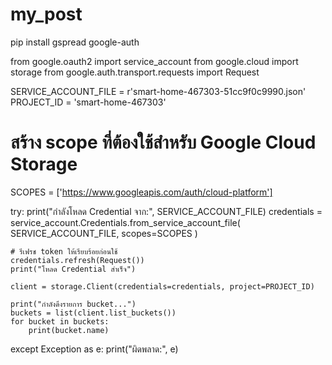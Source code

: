 # my_post

pip install gspread google-auth


from google.oauth2 import service_account
from google.cloud import storage
from google.auth.transport.requests import Request

SERVICE_ACCOUNT_FILE = r'smart-home-467303-51cc9f0c9990.json'
PROJECT_ID = 'smart-home-467303'

# สร้าง scope ที่ต้องใช้สำหรับ Google Cloud Storage
SCOPES = ['https://www.googleapis.com/auth/cloud-platform']

try:
    print("กำลังโหลด Credential จาก:", SERVICE_ACCOUNT_FILE)
    credentials = service_account.Credentials.from_service_account_file(
        SERVICE_ACCOUNT_FILE,
        scopes=SCOPES
    )

    # รีเฟรช token ให้เรียบร้อยก่อนใช้
    credentials.refresh(Request())
    print("โหลด Credential สำเร็จ")

    client = storage.Client(credentials=credentials, project=PROJECT_ID)

    print("กำลังดึงรายการ bucket...")
    buckets = list(client.list_buckets())
    for bucket in buckets:
        print(bucket.name)

except Exception as e:
    print("ผิดพลาด:", e)

